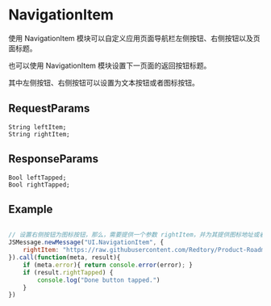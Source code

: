 # NavigationItem

使用 NavigationItem 模块可以自定义应用页面导航栏左侧按钮、右侧按钮以及页面标题。

也可以使用 NavigationItem 模块设置下一页面的返回按钮标题。

其中左侧按钮、右侧按钮可以设置为文本按钮或者图标按钮。

## RequestParams
```
String leftItem;
String rightItem;
```
## ResponseParams
```
Bool leftTapped;
Bool rightTapped;
```
## Example

```javascript

// 设置右侧按钮为图标按钮，那么，需要提供一个参数 rightItem，并为其提供图标地址或者文本。
JSMessage.newMessage("UI.NavigationItem", {
	rightItem: "https://raw.githubusercontent.com/Redtory/Product-Roadmap/master/barbuttonicon_addfriends%403x.png"
}).call(function(meta, result){
	if (meta.error){ return console.error(error); }
	if (result.rightTapped) {
        console.log("Done button tapped.")
    }
})

```